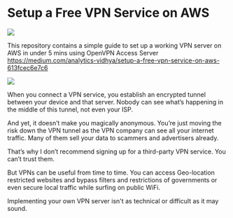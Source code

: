 # Setup a Free VPN Service on AWS
[![](https://img.shields.io/badge/medium-%2312100E.svg?&style=for-the-badge&logo=medium&logoColor=white)](https://medium.com/@shitijkarsolia)

This repository contains a simple guide to set up a working VPN server on AWS in under 5 mins using OpenVPN Access Server
https://medium.com/analytics-vidhya/setup-a-free-vpn-service-on-aws-613fcec6e7c6

   ![](https://i.ibb.co/v4ZX3tb/0-x-MHjthq-VFve-AFUs-D.jpg)

When you connect a VPN service, you establish an encrypted tunnel between your device and that server. Nobody can see what’s happening in the middle of this tunnel, not even your ISP.

And yet, it doesn’t make you magically anonymous. You’re just moving the risk down the VPN tunnel as the VPN company can see all your internet traffic. Many of them sell your data to scammers and advertisers already.

That’s why I don’t recommend signing up for a third-party VPN service. You can’t trust them.

But VPNs can be useful from time to time. You can access Geo-location restricted websites and bypass filters and restrictions of governments or even secure local traffic while surfing on public WiFi.

Implementing your own VPN server isn't as technical or difficult as it may sound.
